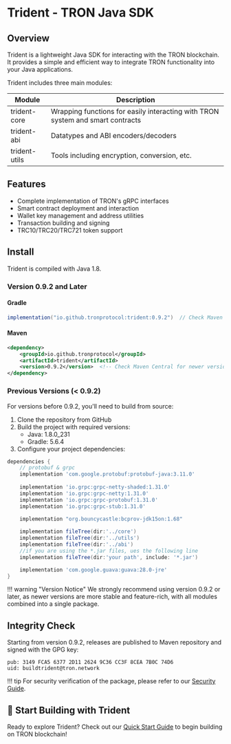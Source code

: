 # Trident - TRON Java SDK

## Overview

Trident is a lightweight Java SDK for interacting with the TRON blockchain. It provides a simple and efficient way to integrate TRON functionality into your Java applications.

Trident includes three main modules:

| Module | Description |
|--------|-------------|
| trident-core | Wrapping functions for easily interacting with TRON system and smart contracts |
| trident-abi | Datatypes and ABI encoders/decoders |
| trident-utils | Tools including encryption, conversion, etc. |

## Features

- Complete implementation of TRON's gRPC interfaces
- Smart contract deployment and interaction
- Wallet key management and address utilities
- Transaction building and signing
- TRC10/TRC20/TRC721 token support

## Install

Trident is compiled with Java 1.8.

### Version 0.9.2 and Later

#### Gradle

```groovy
implementation("io.github.tronprotocol:trident:0.9.2")  // Check Maven Central for newer versions
```

#### Maven

```xml
<dependency>
    <groupId>io.github.tronprotocol</groupId>
    <artifactId>trident</artifactId>
    <version>0.9.2</version>  <!-- Check Maven Central for newer versions -->
</dependency>
```

### Previous Versions (< 0.9.2)

For versions before 0.9.2, you'll need to build from source:

1. Clone the repository from GitHub
2. Build the project with required versions:
    - Java: 1.8.0_231
    - Gradle: 5.6.4
3. Configure your project dependencies:

```groovy
dependencies {
    // protobuf & grpc
    implementation 'com.google.protobuf:protobuf-java:3.11.0'
  
    implementation 'io.grpc:grpc-netty-shaded:1.31.0'
    implementation 'io.grpc:grpc-netty:1.31.0'
    implementation 'io.grpc:grpc-protobuf:1.31.0'
    implementation 'io.grpc:grpc-stub:1.31.0'
  
    implementation "org.bouncycastle:bcprov-jdk15on:1.68"

    implementation fileTree(dir:'../core')
    implementation fileTree(dir:'../utils')
    implementation fileTree(dir:'../abi')
    //if you are using the *.jar files, ues the following line
    implementation fileTree(dir:'your path', include: '*.jar')

    implementation 'com.google.guava:guava:28.0-jre'
}
```

!!! warning "Version Notice"
    We strongly recommend using version 0.9.2 or later, as newer versions are more stable and feature-rich, with all modules combined into a single package.

## Integrity Check

Starting from version 0.9.2, releases are published to Maven repository and signed with the GPG key:

```
pub: 3149 FCA5 6377 2D11 2624 9C36 CC3F 8CEA 7B0C 74D6
uid: buildtrident@tron.network
```

!!! tip
    For security verification of the package, please refer to our [Security Guide](security/gpg-verification.md).

## 🚀 Start Building with Trident

Ready to explore Trident? Check out our [Quick Start Guide](quickstart/getting-started.md) to begin building on TRON blockchain!
